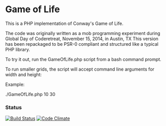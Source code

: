 # Game of Life
This is a PHP implementation of Conway's Game of Life. 

The code was originally written as a mob programming experiment during Global Day of Coderetreat, November 15, 2014, in Austin, TX
This version has been repackaged to be PSR-0 compliant and structured like a typical PHP library.

To try it out, run the GameOfLife.php script from a bash command prompt.

To run smaller grids, the script will accept command line arguments for width and height:

Example:

./GameOfLife.php 10 30

### Status
[![Build Status](https://travis-ci.org/matt-land/Game-of-Life.png)](https://travis-ci.org/matt-land/Game-of-Life)
[![Code Climate](https://codeclimate.com/github/matt-land/Game-of-Life/badges/gpa.svg)](https://codeclimate.com/github/matt-land/Game-of-Life)